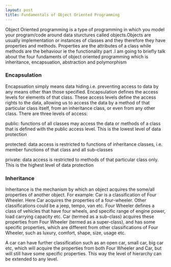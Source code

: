 ```yaml
---
layout: post
title: Fundamentals of Object Oriented Programming
---
```


Object Oriented programming is a type of programming in which you model your program/code around data sturctures called 
objects.Objects are usually implementation or instances of classes and they therefore they have properties and methods.
Properties are the attributes of a class while methods are the behaviour ie the functionality part .I am going to briefly 
talk about the four fundaments of object oriented programming which is inheritance, encapsuation, abstraction 
and polymorphism

### Encapsulation
Encapsuation simply means data hiding.i.e. preventing access to data by any means other than those specified. 
Encapsulation defines the access levels for elements of that class. These access levels define the access rights to the data, allowing us to access the data by a method of that particular class itself, from an inheritance class, or even from any other class. There are three levels of access:

public: functions of all classes may access the data or methods of a class that is defined with the public access level. This is the lowest level of data protection

protected: data access is restricted to functions of inheritance classes, i.e. member functions of that class and all sub-classes

private: data access is restricted to methods of that particular class only. This is the highest level of data protection

### Inheritance 
Inheritance is the mechanism by which an object acquires the some/all properties of another object.
For example: Car is a classification of Four Wheeler. Here Car acquires the properties of a four-wheeler. Other classifications could be a jeep, tempo, van etc. Four Wheeler defines a class of vehicles that have four wheels, and specific range of engine power, load carrying capacity etc. Car (termed as a sub-class) acquires these properties from Four Wheeler (termed as a super-class), and has some specific properties, which are different from other classifications of Four Wheeler, such as luxury, comfort, shape, size, usage etc.

A car can have further classification such as an open car, small car, big car etc, which will acquire the properties from both Four Wheeler and Car, but will still have some specific properties. This way the level of hierarchy can be extended to any level.
